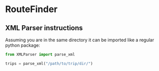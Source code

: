 # RouteFinder

## XML Parser instructions

Assuming you are in the same directory it can be imported like a regular python package:

```python
from XMLParser import parse_xml

trips = parse_xml("/path/to/trip/dir/")
```

